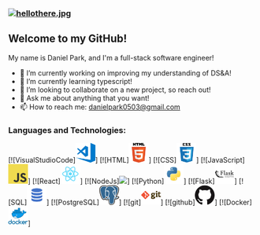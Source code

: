 ### [![hellothere.jpg](https://i.postimg.cc/wTL36671/hellothere.jpg)](https://postimg.cc/Whps8cmV)

## Welcome to my GitHub!

My name is Daniel Park, and I'm a full-stack software engineer!

- 🔭 I’m currently working on improving my understanding of DS&A!
- 🌱 I’m currently learning typescript!
- 👯 I’m looking to collaborate on a new project, so reach out!
- 💬 Ask me about anything that you want!
- 📫 How to reach me: danielpark0503@gmail.com

### [](https://github.com/dpxrk/dpxrk/#languagesandtechnologies)Languages and Technologies:

[![VisualStudioCode]<img height="40" src='https://raw.githubusercontent.com/github/explore/80688e429a7d4ef2fca1e82350fe8e3517d3494d/topics/visual-studio-code/visual-studio-code.png'>]
[![HTML]<img height="40" src='https://raw.githubusercontent.com/github/explore/80688e429a7d4ef2fca1e82350fe8e3517d3494d/topics/html/html.png'>]
[![CSS]<img height="40" src='https://raw.githubusercontent.com/github/explore/80688e429a7d4ef2fca1e82350fe8e3517d3494d/topics/css/css.png'>]
[![JavaScript]<img height="40" src='https://raw.githubusercontent.com/github/explore/80688e429a7d4ef2fca1e82350fe8e3517d3494d/topics/javascript/javascript.png'>]
[![React]<img height="40" src='https://raw.githubusercontent.com/github/explore/80688e429a7d4ef2fca1e82350fe8e3517d3494d/topics/react/react.png'>]
[![NodeJs]<img height="40" src='(https://raw.githubusercontent.com/github/explore/80688e429a7d4ef2fca1e82350fe8e3517d3494d/topics/nodejs/nodejs.png'>]
[![Python]<img height="40" src='https://raw.githubusercontent.com/github/explore/80688e429a7d4ef2fca1e82350fe8e3517d3494d/topics/python/python.png'>]
[![Flask]<img height="40" src='https://raw.githubusercontent.com/github/explore/80688e429a7d4ef2fca1e82350fe8e3517d3494d/topics/flask/flask.png'>]
[![SQL]<img height="40" src='https://raw.githubusercontent.com/github/explore/80688e429a7d4ef2fca1e82350fe8e3517d3494d/topics/sql/sql.png'>]
[![PostgreSQL]<img height="40" src='https://raw.githubusercontent.com/github/explore/80688e429a7d4ef2fca1e82350fe8e3517d3494d/topics/postgresql/postgresql.png'>]
[![git]<img height="40" src='https://raw.githubusercontent.com/github/explore/80688e429a7d4ef2fca1e82350fe8e3517d3494d/topics/git/git.png'>]
[![github]<img height="40" src='https://raw.githubusercontent.com/github/explore/78df643247d429f6cc873026c0622819ad797942/topics/github/github.png'>]
[![Docker]<img height="40" src='https://raw.githubusercontent.com/github/explore/80688e429a7d4ef2fca1e82350fe8e3517d3494d/topics/docker/docker.png'>]




